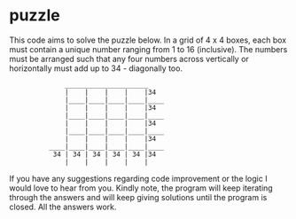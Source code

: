 # puzzle

This code aims to solve the puzzle below. In a grid of 4 x 4 boxes, each box must contain a unique number ranging from 1 to 16 
(inclusive). The numbers must be arranged such that any four numbers across vertically or horizontally must add up to 
34 - diagonally too.   


                  _____________________
                  |    |    |    |    |34
                  |____|____|____|____|____
                  |    |    |    |    |34
                  |____|____|____|____|____
                  |    |    |    |    |34
                  |____|____|____|____|____
                  |    |    |    |    |34
              ____|____|____|____|____|____
               34 | 34 | 34 | 34 | 34 |34
                  |    |    |    |    |


If you have any suggestions regarding code improvement or the logic I would love to hear from you. Kindly note, the program 
will keep iterating through the answers and will keep giving solutions until the program is closed. All the answers work.
